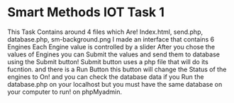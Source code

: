 # Smart Methods IOT Task 1
  This Task Contains around 4 files which Are! Index.html, send.php, database.php, sm-background.png 
  I made an interface that contains 6 Engines Each Engine value is controlled by a slider
  After you chose the values of Engines you can Submit the values and send them to database using the Submit button!
  Submit button uses a php file that will do its fucntion.
  and there is a Run Button this button will change the Status of the engines to On! 
  and you can check the database data if you Run the database.php on your localhost but you must have the same database on your computer to run! on phpMyadmin.
  
